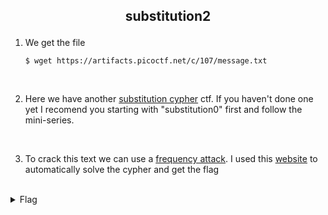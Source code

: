 ## <p style="text-align: center;">substitution2</p>

<ol>
    <li>
    We get the file

    $ wget https://artifacts.picoctf.net/c/107/message.txt
</li>
<br/>
    <li>
    
Here we have another [substitution cypher](https://www.geeksforgeeks.org/substitution-cipher/) ctf. If you haven't done one yet I recomend you starting with "substitution0" first and follow the mini-series.
</li>
<br/>
    <li>

To crack this text we can use a [frequency attack](https://www.geeksforgeeks.org/program-to-perform-a-letter-frequency-attack-on-a-monoalphabetic-substitution-cipher/). I used this [website](https://www.dcode.fr/monoalphabetic-substitution) to automatically solve the cypher and get the flag
</li>
</ol>
<br/>
<details>
    <summary> Flag </summary>
    
    PICOCTF{N6R4M_4N41Y515_15_73D10U5_8E1BF808}
</details>